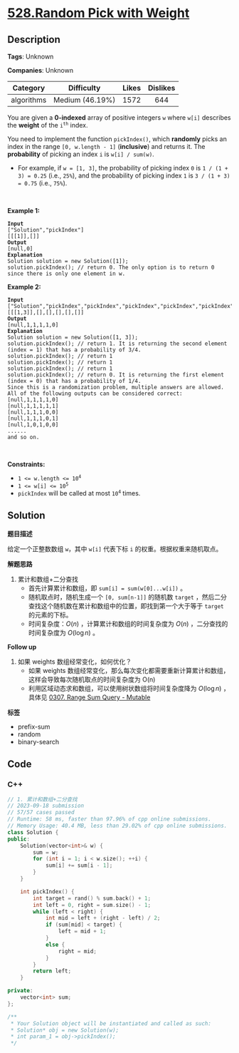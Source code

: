 # [528.Random Pick with Weight](https://leetcode.com/problems/random-pick-with-weight/description/)

## Description

**Tags**: Unknown

**Companies**: Unknown

|  Category  |   Difficulty    | Likes | Dislikes |
| :--------: | :-------------: | :---: | :------: |
| algorithms | Medium (46.19%) | 1572  |   644    |

<p>You are given a <strong>0-indexed</strong> array of positive integers <code>w</code> where <code>w[i]</code> describes the <strong>weight</strong> of the <code>i<sup>th</sup></code> index.</p>
<p>You need to implement the function <code>pickIndex()</code>, which <strong>randomly</strong> picks an index in the range <code>[0, w.length - 1]</code> (<strong>inclusive</strong>) and returns it. The <strong>probability</strong> of picking an index <code>i</code> is <code>w[i] / sum(w)</code>.</p>
<ul>
  <li>For example, if <code>w = [1, 3]</code>, the probability of picking index <code>0</code> is <code>1 / (1 + 3) = 0.25</code> (i.e., <code>25%</code>), and the probability of picking index <code>1</code> is <code>3 / (1 + 3) = 0.75</code> (i.e., <code>75%</code>).</li>
</ul>
<p>&nbsp;</p>
<p><strong class="example">Example 1:</strong></p>
<pre><code><strong>Input</strong>
[&quot;Solution&quot;,&quot;pickIndex&quot;]
[[[1]],[]]
<strong>Output</strong>
[null,0]
<strong>Explanation</strong>
Solution solution = new Solution([1]);
solution.pickIndex(); // return 0. The only option is to return 0 since there is only one element in w.</code></pre>
<p><strong class="example">Example 2:</strong></p>
<pre><code><strong>Input</strong>
[&quot;Solution&quot;,&quot;pickIndex&quot;,&quot;pickIndex&quot;,&quot;pickIndex&quot;,&quot;pickIndex&quot;,&quot;pickIndex&quot;]
[[[1,3]],[],[],[],[],[]]
<strong>Output</strong>
[null,1,1,1,1,0]
<strong>Explanation</strong>
Solution solution = new Solution([1, 3]);
solution.pickIndex(); // return 1. It is returning the second element (index = 1) that has a probability of 3/4.
solution.pickIndex(); // return 1
solution.pickIndex(); // return 1
solution.pickIndex(); // return 1
solution.pickIndex(); // return 0. It is returning the first element (index = 0) that has a probability of 1/4.
Since this is a randomization problem, multiple answers are allowed.
All of the following outputs can be considered correct:
[null,1,1,1,1,0]
[null,1,1,1,1,1]
[null,1,1,1,0,0]
[null,1,1,1,0,1]
[null,1,0,1,0,0]
......
and so on.</code></pre>
<p>&nbsp;</p>
<p><strong>Constraints:</strong></p>
<ul>
  <li><code>1 &lt;= w.length &lt;= 10<sup>4</sup></code></li>
  <li><code>1 &lt;= w[i] &lt;= 10<sup>5</sup></code></li>
  <li><code>pickIndex</code> will be called at most <code>10<sup>4</sup></code> times.</li>
</ul>

## Solution

**题目描述**

给定一个正整数数组 `w`，其中 `w[i]` 代表下标 `i` 的权重。根据权重来随机取点。

**解题思路**

1. 累计和数组+二分查找
   - 首先计算累计和数组，即 `sum[i] = sum(w[0]...w[i])` 。
   - 随机取点时，随机生成一个 `[0, sum[n-1]]` 的随机数 `target` ，然后二分查找这个随机数在累计和数组中的位置，即找到第一个大于等于 `target` 的元素的下标。
   - 时间复杂度：$O(n)$ ，计算累计和数组的时间复杂度为 $O(n)$ ，二分查找的时间复杂度为 $O(\log n)$ 。

**Follow up**

1. 如果 weights 数组经常变化，如何优化？
   - 如果 weights 数组经常变化，那么每次变化都需要重新计算累计和数组，这样会导致每次随机取点的时间复杂度为 O(n)
   - 利用区域动态求和数组，可以使用树状数组将时间复杂度降为 $O(\log n)$ ，具体见 [0307. Range Sum Query - Mutable](0307.range-sum-query-mutable.md)

**标签**

- prefix-sum
- random
- binary-search

<!-- code start -->
## Code

### C++

```cpp
// 1. 累计和数组+二分查找
// 2023-09-18 submission
// 57/57 cases passed
// Runtime: 58 ms, faster than 97.96% of cpp online submissions.
// Memory Usage: 40.4 MB, less than 29.02% of cpp online submissions.
class Solution {
public:
    Solution(vector<int>& w) {
        sum = w;
        for (int i = 1; i < w.size(); ++i) {
            sum[i] += sum[i - 1];
        }
    }

    int pickIndex() {
        int target = rand() % sum.back() + 1;
        int left = 0, right = sum.size() - 1;
        while (left < right) {
            int mid = left + (right - left) / 2;
            if (sum[mid] < target) {
                left = mid + 1;
            }
            else {
                right = mid;
            }
        }
        return left;
    }

private:
    vector<int> sum;
};

/**
 * Your Solution object will be instantiated and called as such:
 * Solution* obj = new Solution(w);
 * int param_1 = obj->pickIndex();
 */
```

<!-- code end -->
